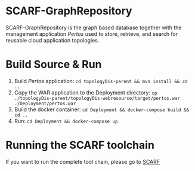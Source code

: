 # SCARF-GraphRepository
SCARF-GraphRepository is the graph based database together with the management application *Pertos* used to store, retrieve, and search for reusable cloud application topologies. 

# Build Source & Run
1. Build *Pertos* application: `cd topologyDis-parent && mvn install && cd ..`
2. Copy the WAR application to the Deployment directory: `cp ./topologyDis-parent/topologyDis-webresource/target/pertos.war ./Deployment/pertos.war`
3. Build the docker container: `cd Deployment && docker-compose build && cd ..`
4. Run: `cd Deployment && docker-compose up`

# Running the SCARF toolchain
If you want to run the complete tool chain, please go to [SCARF](https://github.com/sgomezsaez/SCARF)